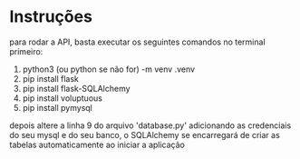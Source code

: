 # Instruções

para rodar a API, basta executar os seguintes comandos no terminal primeiro:

1. python3 (ou python se não for) -m venv .venv
2. pip install flask
3. pip install flask-SQLAlchemy
4. pip install voluptuous
5. pip install pymysql

depois altere a linha 9 do arquivo 'database.py' adicionando as credenciais do seu mysql e do seu banco, o SQLAlchemy se encarregará de criar as tabelas automaticamente ao 
iniciar a aplicação